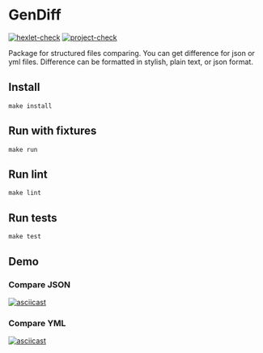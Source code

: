 # GenDiff

[![hexlet-check](https://github.com/evgeniy1801/backend-project-lvl2/actions/workflows/hexlet-check.yml/badge.svg)](https://github.com/evgeniy1801/backend-project-lvl2/actions/workflows/hexlet-check.yml)
[![project-check](https://github.com/evgeniy1801/backend-project-lvl2/actions/workflows/project-check.yml/badge.svg)](https://github.com/evgeniy1801/backend-project-lvl2/actions/workflows/project-check.yml)

Package for structured files comparing. You can get difference for json or yml files. Difference can be formatted in stylish, plain text, or json format.

## Install

`make install`

## Run with fixtures

`make run`

## Run lint

`make lint`

## Run tests

`make test`

## Demo

### Compare JSON

[![asciicast](https://asciinema.org/a/dXLPP9GtqSTQix0dtDieWH5YO.svg)](https://asciinema.org/a/dXLPP9GtqSTQix0dtDieWH5YO)

### Compare YML

[![asciicast](https://asciinema.org/a/o2fz8er37YfVPyn2i4sJsMTnu.svg)](https://asciinema.org/a/o2fz8er37YfVPyn2i4sJsMTnu)
